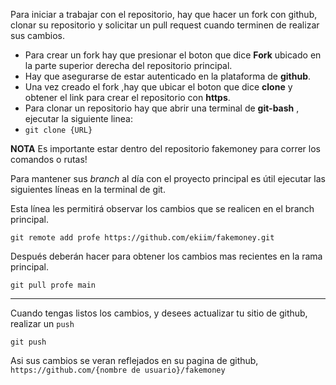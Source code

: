 
Para iniciar a trabajar con el repositorio, hay que hacer un fork con github, clonar su repositorio y solicitar un pull request cuando terminen de realizar sus cambios.


  - Para crear un fork hay que presionar el boton que dice **Fork** ubicado en la parte superior derecha del repositorio principal.
  - Hay que asegurarse de estar autenticado en la plataforma de **github**.
  - Una vez creado el fork ,hay que ubicar el boton que dice **clone** y obtener el link para crear el repositorio con **https**.
  - Para clonar un repositorio hay que abrir una terminal de **git-bash** , ejecutar la siguiente linea:
  - `git clone {URL}`

**NOTA**
Es importante estar dentro del repositorio fakemoney para correr los comandos o rutas!

Para mantener sus _branch_ al día con el proyecto principal es útil ejecutar las siguientes líneas en la terminal de git. 

Esta línea les permitirá observar los cambios que se realicen en el branch principal.
```
git remote add profe https://github.com/ekiim/fakemoney.git
```

Después deberán hacer para obtener los cambios mas recientes en la rama principal. 

```
git pull profe main
```

---

Cuando tengas listos los cambios, y desees actualizar tu sitio de github, realizar un `push`

```
git push
```

Asi sus cambios se veran reflejados en su pagina de github, `https://github.com/{nombre de usuario}/fakemoney`



